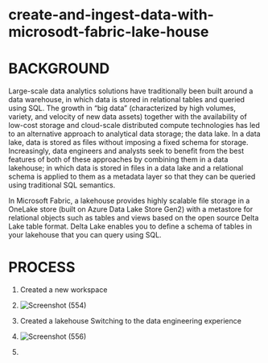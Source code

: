 # create-and-ingest-data-with-microsodt-fabric-lake-house
# BACKGROUND 
Large-scale data analytics solutions have traditionally been built around a data warehouse, in which data is stored in relational tables and queried using SQL. The growth in “big data” (characterized by high volumes, variety, and velocity of new data assets) together with the availability of low-cost storage and cloud-scale distributed compute technologies has led to an alternative approach to analytical data storage; the data lake. In a data lake, data is stored as files without imposing a fixed schema for storage. Increasingly, data engineers and analysts seek to benefit from the best features of both of these approaches by combining them in a data lakehouse; in which data is stored in files in a data lake and a relational schema is applied to them as a metadata layer so that they can be queried using traditional SQL semantics.

In Microsoft Fabric, a lakehouse provides highly scalable file storage in a OneLake store (built on Azure Data Lake Store Gen2) with a metastore for relational objects such as tables and views based on the open source Delta Lake table format. Delta Lake enables you to define a schema of tables in your lakehouse that you can query using SQL.
# PROCESS
1. Created a new workspace
2. ![Screenshot (554)](https://github.com/Mathex7/create-and-ingest-data-with-microsodt-fabric-lake-house/assets/106633060/6b98e6cf-5007-48b4-a9a6-179105f7d51c)

3. Created  a lakehouse Switching to the data engineering experience
4. ![Screenshot (556)](https://github.com/Mathex7/create-and-ingest-data-with-microsodt-fabric-lake-house/assets/106633060/ccef95db-f49e-43ed-9ba6-231d844953ae)

5. 
